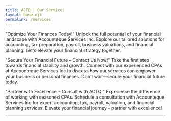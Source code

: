 ```yaml
---
title: ACTQ | Our Services
layout: base.njk
permalink: /services
---
```


"Optimize Your Finances Today!"
Unlock the full potential of your financial landscape with Accounteque Services Inc. Explore our tailored solutions for accounting, tax preparation, payroll, business valuations, and financial planning. Let's elevate your financial strategy together.

"Secure Your Financial Future – Contact Us Now!"
Take the first step towards financial stability and growth. Connect with our experienced CPAs at Accounteque Services Inc to discuss how our services can empower your business or personal finances. Don't wait—secure your financial future today.

"Partner with Excellence – Consult with ACTQ!"
Experience the difference of working with seasoned CPAs. Schedule a consultation with Accounteque Services Inc for expert accounting, tax, payroll, valuation, and financial planning services. Elevate your financial journey – partner with excellence!


---

